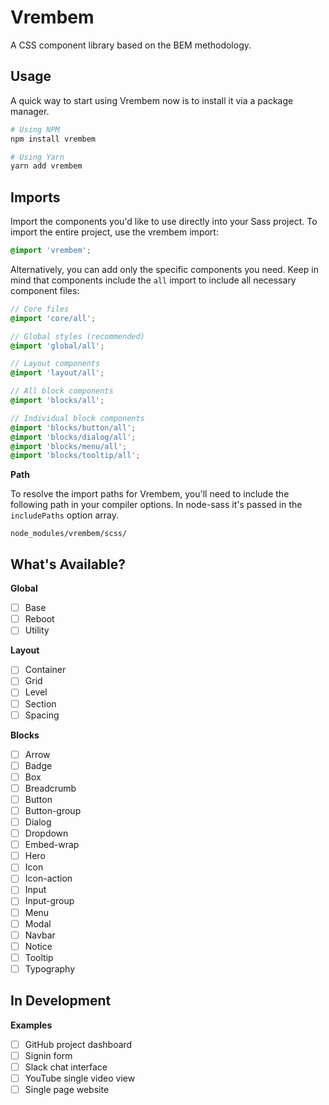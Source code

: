 # Vrembem

A CSS component library based on the BEM methodology.

## Usage

A quick way to start using Vrembem now is to install it via a package manager.

```bash
# Using NPM
npm install vrembem

# Using Yarn
yarn add vrembem
```

## Imports

Import the components you'd like to use directly into your Sass project. To import the entire project, use the vrembem import:

```scss
@import 'vrembem';
```

Alternatively, you can add only the specific components you need. Keep in mind that components include the `all` import to include all necessary component files:

```scss
// Core files
@import 'core/all';

// Global styles (recommended)
@import 'global/all';

// Layout components
@import 'layout/all';

// All block components
@import 'blocks/all';

// Individual block components
@import 'blocks/button/all';
@import 'blocks/dialog/all';
@import 'blocks/menu/all';
@import 'blocks/tooltip/all';
```

**Path**

To resolve the import paths for Vrembem, you'll need to include the following path in your compiler options. In node-sass it's passed in the `includePaths` option array.

```
node_modules/vrembem/scss/
```

## What's Available?

**Global**
- [ ] Base
- [ ] Reboot
- [ ] Utility

**Layout**

- [ ] Container
- [ ] Grid
- [ ] Level
- [ ] Section
- [ ] Spacing

**Blocks**

- [ ] Arrow
- [ ] Badge
- [ ] Box
- [ ] Breadcrumb
- [ ] Button
- [ ] Button-group
- [ ] Dialog
- [ ] Dropdown
- [ ] Embed-wrap
- [ ] Hero
- [ ] Icon
- [ ] Icon-action
- [ ] Input
- [ ] Input-group
- [ ] Menu
- [ ] Modal
- [ ] Navbar
- [ ] Notice
- [ ] Tooltip
- [ ] Typography

## In Development

**Examples**

- [ ] GitHub project dashboard
- [ ] Signin form
- [ ] Slack chat interface
- [ ] YouTube single video view
- [ ] Single page website
